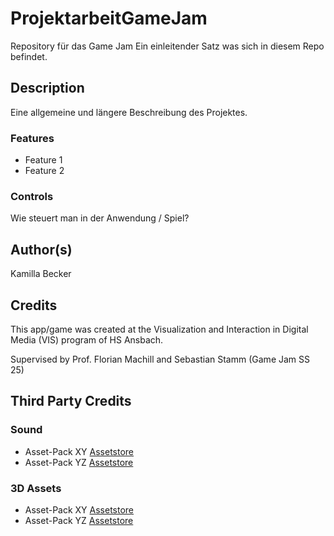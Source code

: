# ProjektarbeitGameJam
Repository für das Game Jam
Ein einleitender Satz was sich in diesem Repo befindet.

## Description
Eine allgemeine und längere Beschreibung des Projektes.

### Features
* Feature 1
* Feature 2

### Controls
Wie steuert man in der Anwendung / Spiel?

## Author(s)
Kamilla Becker

## Credits
This app/game was created at the Visualization and Interaction in Digital Media (VIS) program of HS Ansbach. 

Supervised by Prof. Florian Machill and Sebastian Stamm (Game Jam SS 25)

## Third Party Credits

### Sound
* Asset-Pack XY [Assetstore](https://assetstore.unity.com/)
* Asset-Pack YZ [Assetstore](https://assetstore.unity.com/)

### 3D Assets
* Asset-Pack XY [Assetstore](https://assetstore.unity.com/)
* Asset-Pack YZ [Assetstore](https://assetstore.unity.com/)